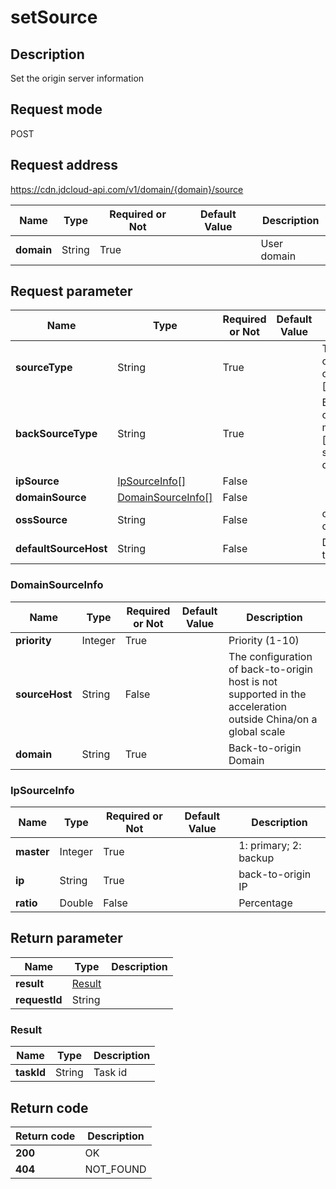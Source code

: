 # setSource


## Description
Set the origin server information

## Request mode
POST

## Request address
https://cdn.jdcloud-api.com/v1/domain/{domain}/source

|Name|Type|Required or Not|Default Value|Description|
|---|---|---|---|---|
|**domain**|String|True| |User domain|

## Request parameter
|Name|Type|Required or Not|Default Value|Description|
|---|---|---|---|---|
|**sourceType**|String|True| |The back-to-origin type can only be one of [ips,domain,oss]|
|**backSourceType**|String|True| |Back-to-origin can be one of methods among [https,http] and shall be http by default|
|**ipSource**|[IpSourceInfo[]](setsource#ipsourceinfo)|False| | |
|**domainSource**|[DomainSourceInfo[]](setsource#domainsourceinfo)|False| | |
|**ossSource**|String|False| |oss back-to-origin domain|
|**defaultSourceHost**|String|False| |Default back-to-origin host|

### <div id="domainsourceinfo">DomainSourceInfo</div>
|Name|Type|Required or Not|Default Value|Description|
|---|---|---|---|---|
|**priority**|Integer|True| |Priority (1-10)|
|**sourceHost**|String|False| |The configuration of back-to-origin host is not supported in the acceleration outside China/on a global scale|
|**domain**|String|True| |Back-to-origin Domain|
### <div id="ipsourceinfo">IpSourceInfo</div>
|Name|Type|Required or Not|Default Value|Description|
|---|---|---|---|---|
|**master**|Integer|True| |1: primary; 2: backup|
|**ip**|String|True| |back-to-origin IP|
|**ratio**|Double|False| |Percentage|

## Return parameter
|Name|Type|Description|
|---|---|---|
|**result**|[Result](setsource#result)| |
|**requestId**|String| |

### <div id="result">Result</div>
|Name|Type|Description|
|---|---|---|
|**taskId**|String|Task id|

## Return code
|Return code|Description|
|---|---|
|**200**|OK|
|**404**|NOT_FOUND|
